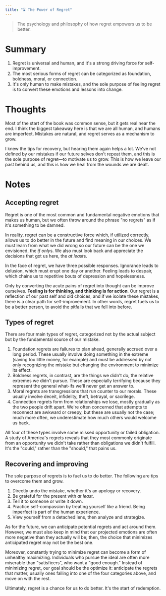 ```yaml
---
title: "⌛️ The Power of Regret"
---
```

> The psychology and philosophy of how regret empowers us to be better.

# Summary
1. Regret is universal and human, and it's a strong driving force for self-improvement.
2. The most serious forms of regret can be categorized as foundation, boldness, moral, or connection.
3. It's only human to make mistakes, and the sole purpose of feeling regret is to convert these emotions and lessons into change.

# Thoughts
Most of the start of the book was common sense, but it gets real near the end. I think the biggest takeaway here is that we are all human, and humans are imperfect. Mistakes are natural, and regret serves as a mechanism to grow.

I knew the tips for recovery, but hearing them again helps a lot. We've not defined by our mistakes if our future selves don't repeat them, and this is the sole purpose of regret—to motivate us to grow. This is how we leave our past behind us, and this is how we heal from the wounds we are dealt.

# Notes
## Accepting regret
Regret is one of the most common and fundamental negative emotions that makes us human, but we often throw around the phrase "no regrets" as if it's something to be damned.

In reality, regret can be a constructive force which, if utilized correctly, allows us to do better in the future and find meaning in our choices. We must learn from what we did wrong so our future can be the one we envisioned, the *if only*s. We also must look back and appreciate the decisions that got us here, the *at least*s.

In the face of regret, we have three possible responses. Ignorance leads to delusion, which must erupt one day or another. Feeling leads to despair, which chains us to repetitive bouts of depression and hopelessness.

Only by converting the acute pains of regret into thought can be improve ourselves. **Feeling is for thinking, and thinking is for action**. Our regret is a reflection of our past self and old choices, and if we isolate these mistakes, there is a clear path for self-improvement. In other words, regret fuels us to be a better person, to avoid the pitfalls that we fell into before.

## Types of regret
There are four main types of regret, categorized not by the actual subject but by the fundamental source of our mistake.
1. Foundation regrets are failures to plan ahead, generally accrued over a long period. These usually involve doing something in the extreme (saving too little money, for example) and must be addressed by not only recognizing the mistake but changing the environment to minimize its effect.
2. Boldness regrets, in contrast, are the things we didn't do, the relative extremes we didn't pursue. These are especially terrifying because they represent the general what-ifs we'll never get an answer to.
3. Moral regrets are transgressions that run counter to our morals. These usually involve deceit, infidelity, theft, betrayal, or sacrilege.
4. Connection regrets form from relationships we lose, mostly gradually as the two people drift apart. We're often concerned that attempts to reconnect are awkward or creepy, but these are usually not the case; much more often, we underestimate how much others would welcome us back.

All four of these types involve some missed opportunity or failed obligation. A study of America's regrets reveals that they most commonly originate from an opportunity we didn't take rather than obligations we didn't fulfill. It's the "could," rather than the "should," that pains us.

## Recovering and improving
The sole purpose of regrets is to fuel us to do better. The following are tips to overcome them and grow.
1. Directly undo the mistake, whether it's an apology or recovery.
2. Be grateful for the present with *at least*.
3. Tell it to someone or write it down.
4. Practice self-compassion by treating yourself like a friend. Being imperfect is part of the human experience.
5. View yourself from a detached lens, then analyze and strategize.

As for the future, we can anticipate potential regrets and act around them. However, we must also keep in mind that our projected emotions are often more negative than they actually will be; then, the choice that minimizes anticipated regret may not be the best one.

Moreover, constantly trying to minimize regret can become a form of unhealthy maximizing. Individuals who pursue the ideal are often more miserable than "satisficers", who want a "good enough." Instead of minimizing regret, our goal should be the optimize it: anticipate the regrets that matter, usually ones falling into one of the four categories above, and move on with the rest.

Ultimately, regret is a chance for us to do better. It's the start of redemption.